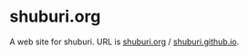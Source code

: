 # shuburi.org

A web site for shuburi. URL is [shuburi.org][shuburi] / [shuburi.github.io][shuburi-gh-pages].

[shuburi]: http://shuburi.org
[shuburi-gh-pages]: http://shuburi.github.io
